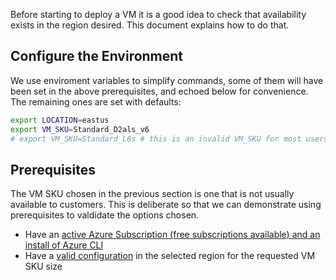 Before starting to deploy a VM it is a good idea to check that availability exists in the region desired. This document explains how to do that.

## Configure the Environment

We use enviroment variables to simplify commands, some of them will have been set in the above prerequisites, and echoed below for convenience. The remaining ones are set with defaults:

```bash
export LOCATION=eastus
export VM_SKU=Standard_D2als_v6
# export VM_SKU=Standard_L8s # this is an invalid VM_SKU for most users deliberately selected to create a failure in validation
```

## Prerequisites

The VM SKU chosen in the previous section is one that is not usually available to customers. This is deliberate so that we can demonstrate using prerequisites to valdidate the options chosen.

* Have an [active Azure Subscription (free subscriptions available) and an install of Azure CLI](../Common/Prerequisite-AzureCLIAndSub.md)
* Have a [valid configuration](../Common/Prerequisite-Validation.md) in the selected region for the requested VM SKU size
